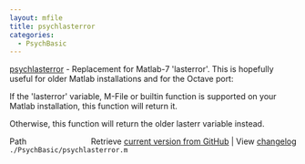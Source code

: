 ```yaml
---
layout: mfile
title: psychlasterror
categories:
  - PsychBasic
---
```


[psychlasterror](/docs/psychlasterror) \- Replacement for Matlab\-7 'lasterror'.
This is hopefully useful for older Matlab installations and
for the Octave port:

If the 'lasterror' variable, M\-File or builtin function
is supported on your Matlab installation, this function
will return it.

Otherwise, this function will return the older lasterr
variable instead.


<div class="code_header" style="text-align:right;">
  <span style="float:left;">Path&nbsp;&nbsp;</span> <span class="counter">Retrieve <a href=
  "https://raw.github.com/Psychtoolbox-3/Psychtoolbox-3/beta/./PsychBasic/psychlasterror.m">current version from GitHub</a> | View <a href=
  "https://github.com/Psychtoolbox-3/Psychtoolbox-3/commits/beta/./PsychBasic/psychlasterror.m">changelog</a></span>
</div>
<div class="code">
  <code>./PsychBasic/psychlasterror.m</code>
</div>
